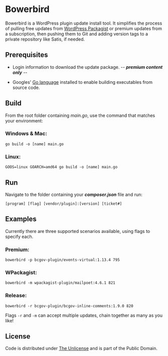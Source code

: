 # Bowerbird

Bowerbird is a WordPress plugin update install tool. It simplifies the process of pulling free updates from [WordPress Packagist](https://repo.packagist.org) or premium updates from a subscription, then pushing them to Git and adding version tags to a private repository like Satis, if needed.

## Prerequisites

- Login information to download the update package. -- ***premium content only*** --

- Googles' [Go language](https://go.dev) installed to enable building executables from source code.

## Build

From the root folder containing *main.go*, use the command that matches your environment:

### Windows & Mac:

```console
go build -o [name] main.go
```

### Linux:

```console
GOOS=linux GOARCH=amd64 go build -o [name] main.go
```

## Run

Navigate to the folder containing your ***composer.json*** file and run:

```console
[program] [flag] [vendor/plugin]:[version] [ticket#]
```

## Examples

Currently there are three supported scenarios available, using flags to specify each.

### Premium:

```console
bowerbird -p bcgov-plugin/events-virtual:1.13.4 795
```

### WPackagist:

```console
bowerbird -m wpackagist-plugin/mailpoet:4.6.1 821
```

### Release:

```console
bowerbird -r bcgov-plugin/bcgov-inline-comments:1.9.0 820
```

Flags `-r` and `-m` can accept multiple updates, chain together as many as you like!

## License

Code is distributed under [The Unlicense](https://github.com/nausicaan/free/blob/main/LICENSE.md) and is part of the Public Domain.
